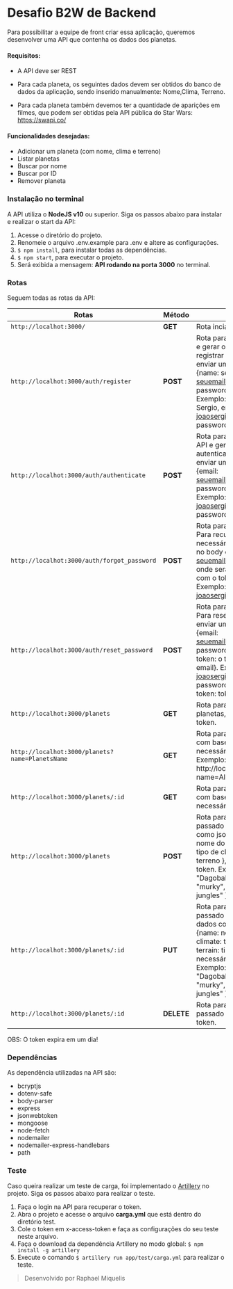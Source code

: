 # Desafio B2W de Backend

Para possibilitar a equipe de front criar essa aplicação, queremos desenvolver uma API que contenha os dados dos planetas.

#### Requisitos:

- A API deve ser REST

- Para cada planeta, os seguintes dados devem ser obtidos do banco de dados da aplicação, sendo inserido manualmente: Nome,Clima, Terreno.

- Para cada planeta também devemos ter a quantidade de aparições em filmes, que podem ser obtidas pela API pública do Star Wars: https://swapi.co/

#### Funcionalidades desejadas:

- Adicionar um planeta (com nome, clima e terreno)
- Listar planetas
- Buscar por nome
- Buscar por ID
- Remover planeta

### Instalação no terminal

A API utiliza o **NodeJS v10** ou superior.
Siga os passos abaixo para instalar e realizar o start da API:

1. Acesse o diretório do projeto.
2. Renomeie o arquivo .env.example para .env e altere as configurações.
3. `$ npm install`, para instalar todas as dependências.
4. `$ npm start`, para executar o projeto.
5. Será exibida a mensagem: **API rodando na porta 3000** no terminal.

### Rotas

Seguem todas as rotas da API:

| Rotas                                           | Método     | Descrição                                                                                                                                                                                                                                                            |
| ----------------------------------------------- | ---------- | -------------------------------------------------------------------------------------------------------------------------------------------------------------------------------------------------------------------------------------------------------------------- |
| `http://localhot:3000/`                         | **GET**    | Rota incial de boas vindas.                                                                                                                                                                                                                                          |
| `http://localhot:3000/auth/register`            | **POST**   | Rota para se registrar na API e gerar o token. Para se registrar será necessário enviar um json no body com {name: seu nome, email: seuemail@provedor.com, password: password}. Exemplo: {name: João Sergio, email: joaosergio@outlook.com, password: b2w@2020 }     |
| `http://localhot:3000/auth/authenticate`        | **POST**   | Rota para se autenticar na API e gerar o token. Para se autenticar será necessário enviar um json no body com {email: seuemail@provedor.com, password: password}. Exemplo: { email: joaosergio@outlook.com, password: b2w@2020 }                                     |
| `http://localhot:3000/auth/forgot_password`     | **POST**   | Rota para recuperar a senha. Para recuperar será necessário enviar um json no body com {email: seuemail@provedor.com}, onde será enviado um email com o token para alteração. Exemplo: { email: joaosergio@outlook.com}                                              |
| `http://localhot:3000/auth/reset_password`      | **POST**   | Rota para resetar a senha. Para resetar será necessário enviar um json no body com {email: seuemail@provedor.com, password: nova sennha, token: o token enviado no email}. Exemplo: { email: joaosergio@outlook.com, password: b2w@2019, token: token do email}      |
| `http://localhot:3000/planets`                  | **GET**    | Rota para exibir todos os planetas, é necessário o token.                                                                                                                                                                                                            |
| `http://localhot:3000/planets?name=PlanetsName` | **GET**    | Rota para exibir o planeta com base no **nome**, é necessário o token. Exemplo: http://localhot:3000/planets?name=Alderaan                                                                                                                                           |
| `http://localhot:3000/planets/:id`              | **GET**    | Rota para exibir o planeta com base no **id** passado, é necessário o token.                                                                                                                                                                                         |
| `http://localhot:3000/planets`                  | **POST**   | Rota para criar um planeta passado os seguintes dados como json no body {name: nome do planeta, climate: tipo de clima, terrain: tipo de terreno }, é necessário o token. Exemplo: {"name": "Dagobah", "climate": "murky", "terrain": "swamp, jungles" }             |
| `http://localhot:3000/planets/:id`              | **PUT**    | Rota para editar um planeta passado o **id** e os seguintes dados como json no body {name: nome do planeta, climate: tipo de clima, terrain: tipo de terreno }, é necessário o token. Exemplo: {"name": "Dagobah", "climate": "murky", "terrain": "swamp, jungles" } |
| `http://localhot:3000/planets/:id`              | **DELETE** | Rota para deletar um planeta passado o **id**, é necessário o token.                                                                                                                                                                                                 |

OBS: O token expira em um dia!

### Dependências

As dependência utilizadas na API são:

- bcryptjs
- dotenv-safe
- body-parser
- express
- jsonwebtoken
- mongoose
- node-fetch
- nodemailer
- nodemailer-express-handlebars
- path

### Teste

Caso queira realizar um teste de carga, foi implementado o [Artillery](https://artillery.io/) no projeto. Siga os passos abaixo para realizar o teste.

1. Faça o login na API para recuperar o token.
2. Abra o projeto e acesse o arquivo **carga.yml** que está dentro do diretório test.
3. Cole o token em x-access-token e faça as configurações do seu teste neste arquivo.
4. Faça o download da dependência Artillery no modo global: `$ npm install -g artillery`
5. Execute o comando `$ artillery run app/test/carga.yml` para realizar o teste.

> Desenvolvido por Raphael Miquelis
